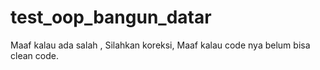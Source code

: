 # test_oop_bangun_datar

Maaf kalau ada salah ,
Silahkan koreksi,
Maaf kalau code nya belum bisa clean code.
